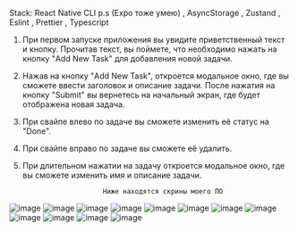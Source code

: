 Stack: React Native CLI p.s (Expo тоже умею) , AsyncStorage , Zustand , Eslint , Prettier , Typescript

1.  При первом запуске приложения вы увидите приветственный текст и кнопку. Прочитав текст, вы поймете, что необходимо нажать на кнопку "Add New Task" для добавления новой задачи.

2.  Нажав на кнопку "Add New Task", откроется модальное окно, где вы сможете ввести заголовок и описание задачи. После нажатия на кнопку "Submit" вы вернетесь на начальный экран, где будет отображена новая задача.

3.  При свайпе влево по задаче вы сможете изменить её статус на "Done".

4.  При свайпе вправо по задаче вы сможете её удалить.

5.  При длительном нажатии на задачу откроется модальное окно, где вы сможете изменить имя и описание задачи.

                            Ниже находятся скрины моего ПО

![image](https://github.com/user-attachments/assets/70254645-4455-40da-ab79-2c562aab9dd5)
![image](https://github.com/user-attachments/assets/cc359a47-4329-4201-b5b1-26e69e7a9c98)
![image](https://github.com/user-attachments/assets/aa24926f-3310-430b-bf5f-d09070089904)
![image](https://github.com/user-attachments/assets/fc9b1bd1-1419-4be5-9cc9-3bb91045acaa)
![image](https://github.com/user-attachments/assets/eeafbf83-6588-4996-9fcc-fb494530ffde)
![image](https://github.com/user-attachments/assets/79fcaf5c-6a0e-45bd-aa3a-9388f50daa2f)
![image](https://github.com/user-attachments/assets/3cc0370f-8328-4c97-bd61-0457ccfcb01f)
![image](https://github.com/user-attachments/assets/accb9157-b4d5-4415-a6e2-3be4e017a4c2)
![image](https://github.com/user-attachments/assets/77f2751e-cb50-4c92-a881-ac3a5e416533)
![image](https://github.com/user-attachments/assets/d924f94b-5370-46ac-93d3-42bbcd24f82f)
![image](https://github.com/user-attachments/assets/8d15f597-d12c-423e-99b0-e16468f4acfc)
![image](https://github.com/user-attachments/assets/505e7e4c-8351-4f24-90c7-95634ab18630)


